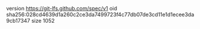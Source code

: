 version https://git-lfs.github.com/spec/v1
oid sha256:028cd4639d1a260c2ce3da7499723f4c77db07de3cd11e1d1ecee3da9cb17347
size 1052
